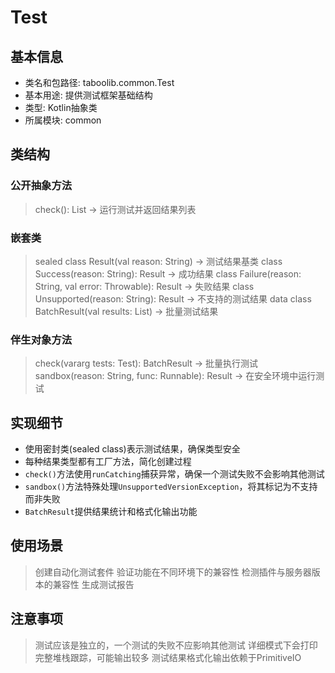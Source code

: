 # Test

## 基本信息
- 类名和包路径: taboolib.common.Test
- 基本用途: 提供测试框架基础结构
- 类型: Kotlin抽象类
- 所属模块: common

## 类结构
### 公开抽象方法
> check(): List<Result> -> 运行测试并返回结果列表

### 嵌套类
> sealed class Result(val reason: String) -> 测试结果基类
> class Success(reason: String): Result -> 成功结果
> class Failure(reason: String, val error: Throwable): Result -> 失败结果
> class Unsupported(reason: String): Result -> 不支持的测试结果
> data class BatchResult(val results: List<Result>) -> 批量测试结果

### 伴生对象方法
> check(vararg tests: Test): BatchResult -> 批量执行测试
> sandbox(reason: String, func: Runnable): Result -> 在安全环境中运行测试

## 实现细节
- 使用密封类(sealed class)表示测试结果，确保类型安全
- 每种结果类型都有工厂方法，简化创建过程
- `check()`方法使用`runCatching`捕获异常，确保一个测试失败不会影响其他测试
- `sandbox()`方法特殊处理`UnsupportedVersionException`，将其标记为不支持而非失败
- `BatchResult`提供结果统计和格式化输出功能

## 使用场景
> 创建自动化测试套件
> 验证功能在不同环境下的兼容性
> 检测插件与服务器版本的兼容性
> 生成测试报告

## 注意事项
> 测试应该是独立的，一个测试的失败不应影响其他测试
> 详细模式下会打印完整堆栈跟踪，可能输出较多
> 测试结果格式化输出依赖于PrimitiveIO
